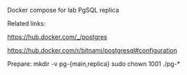 Docker compose for lab PgSQL replica

Related links:

https://hub.docker.com/_/postgres

https://hub.docker.com/r/bitnami/postgresql#configuration

Prepare:
mkdir -v pg-{main,replica}
sudo chown 1001 ./pg-*